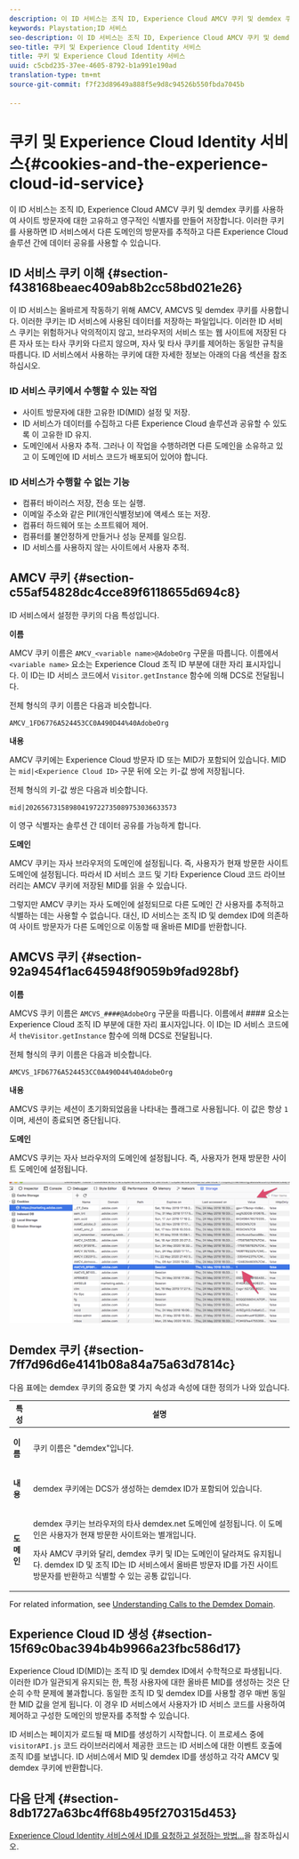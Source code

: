 ```yaml
---
description: 이 ID 서비스는 조직 ID, Experience Cloud AMCV 쿠키 및 demdex 쿠키를 사용하여 사이트 방문자에 대한 고유하고 영구적인 식별자를 만들어 저장합니다. 이러한 쿠키를 사용하면 ID 서비스에서 다른 도메인의 방문자를 추적하고 다른 Experience Cloud 솔루션 간에 데이터 공유를 사용할 수 있습니다.
keywords: Playstation;ID 서비스
seo-description: 이 ID 서비스는 조직 ID, Experience Cloud AMCV 쿠키 및 demdex 쿠키를 사용하여 사이트 방문자에 대한 고유하고 영구적인 식별자를 만들어 저장합니다. 이러한 쿠키를 사용하면 ID 서비스에서 다른 도메인의 방문자를 추적하고 다른 Experience Cloud 솔루션 간에 데이터 공유를 사용할 수 있습니다.
seo-title: 쿠키 및 Experience Cloud Identity 서비스
title: 쿠키 및 Experience Cloud Identity 서비스
uuid: c5cbd235-37ee-4605-8792-b1a991e190ad
translation-type: tm+mt
source-git-commit: f7f23d89649a888f5e9d8c94526b550fbda7045b

---
```



# 쿠키 및 Experience Cloud Identity 서비스{#cookies-and-the-experience-cloud-id-service}

이 ID 서비스는 조직 ID, Experience Cloud AMCV 쿠키 및 demdex 쿠키를 사용하여 사이트 방문자에 대한 고유하고 영구적인 식별자를 만들어 저장합니다. 이러한 쿠키를 사용하면 ID 서비스에서 다른 도메인의 방문자를 추적하고 다른 Experience Cloud 솔루션 간에 데이터 공유를 사용할 수 있습니다.

## ID 서비스 쿠키 이해 {#section-f438168beaec409ab8b2cc58bd021e26}

이 ID 서비스는 올바르게 작동하기 위해 AMCV, AMCVS 및 demdex 쿠키를 사용합니다. 이러한 쿠키는 ID 서비스에 사용된 데이터를 저장하는 파일입니다. 이러한 ID 서비스 쿠키는 위험하거나 악의적이지 않고, 브라우저의 서비스 또는 웹 사이트에 저장된 다른 자사 또는 타사 쿠키와 다르지 않으며, 자사 및 타사 쿠키를 제어하는 동일한 규칙을 따릅니다. ID 서비스에서 사용하는 쿠키에 대한 자세한 정보는 아래의 다음 섹션을 참조하십시오.

### ID 서비스 쿠키에서 수행할 수 있는 작업

* 사이트 방문자에 대한 고유한 ID(MID) 설정 및 저장.
* ID 서비스가 데이터를 수집하고 다른 Experience Cloud 솔루션과 공유할 수 있도록 이 고유한 ID 유지.
* 도메인에서 사용자 추적. 그러나 이 작업을 수행하려면 다른 도메인을 소유하고 있고 이 도메인에 ID 서비스 코드가 배포되어 있어야 합니다.

### ID 서비스가 수행할 수 없는 기능

* 컴퓨터 바이러스 저장, 전송 또는 실행.
* 이메일 주소와 같은 PII(개인식별정보)에 액세스 또는 저장.
* 컴퓨터 하드웨어 또는 소프트웨어 제어.
* 컴퓨터를 불안정하게 만들거나 성능 문제를 일으킴.
* ID 서비스를 사용하지 않는 사이트에서 사용자 추적.

## AMCV 쿠키 {#section-c55af54828dc4cce89f6118655d694c8}

ID 서비스에서 설정한 쿠키의 다음 특성입니다.

**이름**

AMCV 쿠키 이름은 `AMCV_<variable name>@AdobeOrg` 구문을 따릅니다. 이름에서 `<variable name>` 요소는 Experience Cloud 조직 ID 부분에 대한 자리 표시자입니다. 이 ID는 ID 서비스 코드에서 `Visitor.getInstance` 함수에 의해 DCS로 전달됩니다.

전체 형식의 쿠키 이름은 다음과 비슷합니다.

```
AMCV_1FD6776A524453CC0A490D44%40AdobeOrg
```

**내용**

AMCV 쿠키에는 Experience Cloud 방문자 ID 또는 MID가 포함되어 있습니다. MID는 `mid|<Experience Cloud ID>` 구문 뒤에 오는 키-값 쌍에 저장됩니다.

전체 형식의 키-값 쌍은 다음과 비슷합니다.

```
mid|20265673158980419722735089753036633573
```

이 영구 식별자는 솔루션 간 데이터 공유를 가능하게 합니다.

**도메인**

AMCV 쿠키는 자사 브라우저의 도메인에 설정됩니다. 즉, 사용자가 현재 방문한 사이트 도메인에 설정됩니다. 따라서 ID 서비스 코드 및 기타 Experience Cloud 코드 라이브러리는 AMCV 쿠키에 저장된 MID를 읽을 수 있습니다.

그렇지만 AMCV 쿠키는 자사 도메인에 설정되므로 다른 도메인 간 사용자를 추적하고 식별하는 데는 사용할 수 없습니다. 대신, ID 서비스는 조직 ID 및 demdex ID에 의존하여 사이트 방문자가 다른 도메인으로 이동할 때 올바른 MID를 반환합니다.

## AMCVS 쿠키 {#section-92a9454f1ac645948f9059b9fad928bf}

**이름**

AMCVS 쿠키 이름은 `AMCVS_####@AdobeOrg` 구문을 따릅니다. 이름에서 #### 요소는 Experience Cloud 조직 ID 부분에 대한 자리 표시자입니다. 이 ID는 ID 서비스 코드에서 `theVisitor.getInstance` 함수에 의해 DCS로 전달됩니다.

전체 형식의 쿠키 이름은 다음과 비슷합니다.

```
AMCVS_1FD6776A524453CC0A490D44%40AdobeOrg
```

**내용**

AMCVS 쿠키는 세션이 초기화되었음을 나타내는 플래그로 사용됩니다. 이 값은 항상 `1`이며, 세션이 종료되면 중단됩니다.

**도메인**

AMCVS 쿠키는 자사 브라우저의 도메인에 설정됩니다. 즉, 사용자가 현재 방문한 사이트 도메인에 설정됩니다.

![](assets/AMCVS-cookie.png)

## Demdex 쿠키 {#section-7ff7d96d6e4141b08a84a75a63d7814c}

다음 표에는 demdex 쿠키의 중요한 몇 가지 속성과 속성에 대한 정의가 나와 있습니다.

<table id="table_18E3CAF3550E4BB6A199736AACE39202"> 
 <thead> 
  <tr> 
   <th colname="col1" class="entry"> 특성 </th> 
   <th colname="col2" class="entry"> 설명 </th> 
  </tr> 
 </thead>
 <tbody> 
  <tr> 
   <td colname="col1"> <p> <b>이름</b> </p> </td> 
   <td colname="col2"> <p>쿠키 이름은 "demdex"입니다. </p> </td> 
  </tr> 
  <tr> 
   <td colname="col1"> <p> <b>내용</b> </p> </td> 
   <td colname="col2"> <p>demdex 쿠키에는 DCS가 생성하는 demdex ID가 포함되어 있습니다. </p> </td> 
  </tr> 
  <tr> 
   <td colname="col1"> <p> <b>도메인</b> </p> </td> 
   <td colname="col2"> <p>demdex 쿠키는 브라우저의 타사 demdex.net 도메인에 설정됩니다. 이 도메인은 사용자가 현재 방문한 사이트와는 별개입니다. </p> <p>자사 AMCV 쿠키와 달리, demdex 쿠키 및 ID는 도메인이 달라져도 유지됩니다. demdex ID 및 조직 ID는 ID 서비스에서 올바른 방문자 ID를 가진 사이트 방문자를 반환하고 식별할 수 있는 공통 값입니다. </p> </td> 
  </tr> 
 </tbody> 
</table>

For related information, see [Understanding Calls to the Demdex Domain](https://marketing.adobe.com/resources/help/en_US/aam/demdex-calls.html).

## Experience Cloud ID 생성 {#section-15f69c0bac394b4b9966a23fbc586d17}

Experience Cloud ID(MID)는 조직 ID 및 demdex ID에서 수학적으로 파생됩니다. 이러한 ID가 일관되게 유지되는 한, 특정 사용자에 대한 올바른 MID를 생성하는 것은 단순히 수학 문제에 불과합니다. 동일한 조직 ID 및 demdex ID를 사용할 경우 매번 동일한 MID 값을 얻게 됩니다. 이 경우 ID 서비스에서 사용자가 ID 서비스 코드를 사용하여 제어하고 구성한 도메인의 방문자를 추적할 수 있습니다.

ID 서비스는 페이지가 로드될 때 MID를 생성하기 시작합니다. 이 프로세스 중에 `visitorAPI.js` 코드 라이브러리에서 제공한 코드는 ID 서비스에 대한 이벤트 호출에 조직 ID를 보냅니다. ID 서비스에서 MID 및 demdex ID를 생성하고 각각 AMCV 및 demdex 쿠키에 반환합니다.

## 다음 단계 {#section-8db1727a63bc4ff68b495f270315d453}

[Experience Cloud Identity 서비스에서 ID를 요청하고 설정하는 방법...](../introduction/id-request.md#concept-2caacebb1d244402816760e9b8bcef6a)을 참조하십시오.

